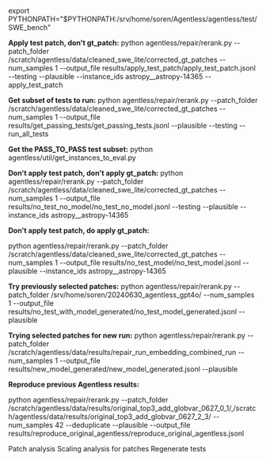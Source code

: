 export PYTHONPATH="$PYTHONPATH:/srv/home/soren/Agentless/agentless/test/SWE_bench"


**Apply test patch, don't gt_patch:**
python agentless/repair/rerank.py --patch_folder /scratch/agentless/data/cleaned_swe_lite/corrected_gt_patches --num_samples 1 --output_file results/apply_test_patch/apply_test_patch.jsonl --testing --plausible --instance_ids astropy__astropy-14365 --apply_test_patch

**Get subset of tests to run:**
python agentless/repair/rerank.py --patch_folder /scratch/agentless/data/cleaned_swe_lite/corrected_gt_patches --num_samples 1 --output_file results/get_passing_tests/get_passing_tests.jsonl  --plausible --testing --run_all_tests

**Get the PASS_TO_PASS test subset:**
python agentless/util/get_instances_to_eval.py

**Don't apply test patch, don't apply gt_patch:**
python agentless/repair/rerank.py --patch_folder /scratch/agentless/data/cleaned_swe_lite/corrected_gt_patches --num_samples 1 --output_file results/no_test_no_model/no_test_no_model.jsonl --testing --plausible --instance_ids astropy__astropy-14365

**Don't apply test patch, do apply gt_patch:**

python agentless/repair/rerank.py --patch_folder /scratch/agentless/data/cleaned_swe_lite/corrected_gt_patches --num_samples 1 --output_file results/no_test_model/no_test_model.jsonl --plausible --instance_ids astropy__astropy-14365

**Try previously selected patches:**
python agentless/repair/rerank.py --patch_folder /srv/home/soren/20240630_agentless_gpt4o/ --num_samples 1 --output_file results/no_test_with_model_generated/no_test_model_generated.jsonl --plausible

**Trying selected patches for new run:**
python agentless/repair/rerank.py --patch_folder /scratch/agentless/data/results/repair_run_embedding_combined_run --num_samples 1 --output_file results/new_model_generated/new_model_generated.jsonl --plausible


**Reproduce previous Agentless results:**

python agentless/repair/rerank.py --patch_folder /scratch/agentless/data/results/original_top3_add_globvar_0627_0_1/,/scratch/agentless/data/results/original_top3_add_globvar_0627_2_3/ --num_samples 42 --deduplicate --plausible --output_file results/reproduce_original_agentless/reproduce_original_agentless.jsonl

Patch analysis
Scaling analysis for patches
Regenerate tests